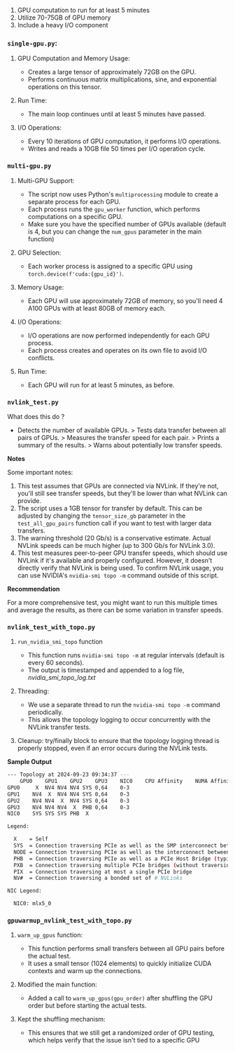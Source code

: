 1. GPU computation to run for at least 5 minutes
2. Utilize 70-75GB of GPU memory
3. Include a heavy I/O component

### `single-gpu.py`:

1. GPU Computation and Memory Usage:
    - Creates a large tensor of approximately 72GB on the GPU.
    - Performs continuous matrix multiplications, sine, and exponential operations on this tensor.

2. Run Time:

    - The main loop continues until at least 5 minutes have passed.

3. I/O Operations:

    - Every 10 iterations of GPU computation, it performs I/O operations.
    - Writes and reads a 10GB file 50 times per I/O operation cycle.

### `multi-gpu.py`

1. Multi-GPU Support:
    - The script now uses Python's `multiprocessing` module to create a separate process for each GPU.
    - Each process runs the `gpu_worker` function, which performs computations on a specific GPU.
    - Make sure you have the specified number of GPUs available (default is 4, but you can change the `num_gpus` parameter in the main function)

2. GPU Selection:
    - Each worker process is assigned to a specific GPU using `torch.device(f'cuda:{gpu_id}')`.

3. Memory Usage:
    - Each GPU will use approximately 72GB of memory, so you'll need 4 A100 GPUs with at least 80GB of memory each.

4. I/O Operations:
    - I/O operations are now performed independently for each GPU process.
    - Each process creates and operates on its own file to avoid I/O conflicts.

5. Run Time:
    - Each GPU will run for at least 5 minutes, as before.


### `nvlink_test.py`

What does this do ?

* Detects the number of available GPUs. > Tests data transfer between all pairs of GPUs. > Measures the transfer speed for each pair. > Prints a summary of the results. > Warns about potentially low transfer speeds.

**Notes**

Some important notes:

1. This test assumes that  GPUs are connected via NVLink. If they're not, you'll still see transfer speeds, but they'll be lower than what NVLink can provide.
2. The script uses a 1GB tensor for transfer by default. This can be adjusted by changing the `tensor_size_gb` parameter in the `test_all_gpu_pairs` function call if you want to test with larger data transfers.
3. The warning threshold (20 Gb/s) is a conservative estimate. Actual NVLink speeds can be much higher (up to 300 Gb/s for NVLink 3.0).
4. This test measures peer-to-peer GPU transfer speeds, which should use NVLink if it's available and properly configured. However, it doesn't directly verify that NVLink is being used. To confirm NVLink usage, you can use NVIDIA's `nvidia-smi topo -m` command outside of this script.

**Recommendation**

For a more comprehensive test, you might want to run this multiple times and average the results, as there can be some variation in transfer speeds.


### `nvlink_test_with_topo.py`

1. `run_nvidia_smi_topo` function
    - This function runs `nvidia-smi topo -m` at regular intervals (default is every 60 seconds).
    -  The output is timestamped and appended to a log file, *nvidia_smi_topo_log.txt*


2. Threading:
    - We use a separate thread to run the `nvidia-smi topo -m` command periodically.
    - This allows the topology logging to occur concurrently with the NVLink transfer tests.


3. Cleanup: try/finally block to ensure that the topology logging thread is properly stopped, even if an error occurs during the NVLink tests.


**Sample Output**

```bash
--- Topology at 2024-09-23 09:34:37 ---
	GPU0	GPU1	GPU2	GPU3	NIC0	CPU Affinity	NUMA Affinity
GPU0	 X 	NV4	NV4	NV4	SYS	0,64	0-3
GPU1	NV4	 X 	NV4	NV4	SYS	0,64	0-3
GPU2	NV4	NV4	 X 	NV4	SYS	0,64	0-3
GPU3	NV4	NV4	NV4	 X 	PHB	0,64	0-3
NIC0	SYS	SYS	SYS	PHB	 X 		

Legend:

  X    = Self
  SYS  = Connection traversing PCIe as well as the SMP interconnect between NUMA nodes (e.g., QPI/UPI)
  NODE = Connection traversing PCIe as well as the interconnect between PCIe Host Bridges within a NUMA node
  PHB  = Connection traversing PCIe as well as a PCIe Host Bridge (typically the CPU)
  PXB  = Connection traversing multiple PCIe bridges (without traversing the PCIe Host Bridge)
  PIX  = Connection traversing at most a single PCIe bridge
  NV#  = Connection traversing a bonded set of # NVLinks

NIC Legend:

  NIC0: mlx5_0

```
### `gpuwarmup_nvlink_test_with_topo.py`



1. `warm_up_gpus` function:

    - This function performs small transfers between all GPU pairs before the actual test.
    - It uses a small tensor (1024 elements) to quickly initialize CUDA contexts and warm up the connections.


2. Modified the main function:

    - Added a call to `warm_up_gpus(gpu_order)` after shuffling the GPU order but before starting the actual tests.


3. Kept the shuffling mechanism:

    - This ensures that we still get a randomized order of GPU testing, which helps verify that the issue isn't tied to a specific GPU